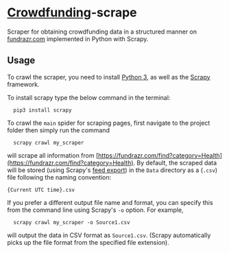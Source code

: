 # [Crowdfunding](https://en.wikipedia.org/wiki/Crowdfunding)-scrape
Scraper for obtaining crowdfunding data in a structured manner on [fundrazr.com](https://fundrazr.com/) implemented in Python with Scrapy.

## Usage
To crawl the scraper, you need to install [Python 3](https://www.python.org/download/releases/3.0/), as well as the
[Scrapy](https://pypi.python.org/pypi/Scrapy) framework.

To install scrapy type the below command in the terminal:  
```
  pip3 install scrapy  
```  

To crawl the `main` spider for scraping pages, first navigate to the project folder then simply run the command

```
  scrapy crawl my_scraper
```

will scrape all information from [https://fundrazr.com/find?category=Health](https://fundrazr.com/find?category=Health).
By default, the scraped data will be stored (using Scrapy's [feed export](https://doc.scrapy.org/en/latest/topics/feed-exports.html))
in the `Data` directory as a (`.csv`) file following the naming convention:


    {Current UTC time}.csv

If you prefer a different output file name and format, you can specify this from the command line using Scrapy's `-o` option.
For example,

```
  scrapy crawl my_scraper -o Source1.csv
```

will output the data in CSV format as `Source1.csv`. (Scrapy automatically picks up the file format from the specified file 
extension).
